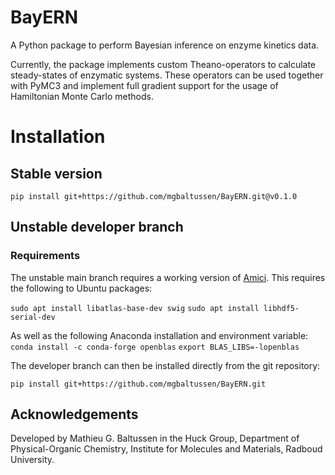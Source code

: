 # BayERN

A Python package to perform Bayesian inference on enzyme kinetics data. 

Currently, the package implements custom Theano-operators to calculate steady-states of enzymatic systems. 
These operators can be used together with PyMC3 and implement full gradient support for the usage of Hamiltonian Monte Carlo methods.

# Installation


## Stable version

`pip install git+https://github.com/mgbaltussen/BayERN.git@v0.1.0`

## Unstable developer branch
### Requirements

The unstable main branch requires a working version of [Amici](https://amici.readthedocs.io/en/latest/python_installation.html#amici-python-installation).
This requires the following to Ubuntu packages:

`sudo apt install libatlas-base-dev swig`
`sudo apt install libhdf5-serial-dev`

As well as the following Anaconda installation and environment variable:
`conda install -c conda-forge openblas`
`export BLAS_LIBS=-lopenblas`

The developer branch can then be installed directly from the git repository:

`pip install git+https://github.com/mgbaltussen/BayERN.git`



## Acknowledgements
Developed by Mathieu G. Baltussen in the Huck Group, Department of Physical-Organic Chemistry, Institute for Molecules and Materials, Radboud University.
